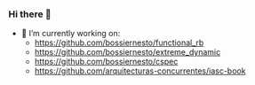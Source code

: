 ### Hi there 👋

- 🔭 I’m currently working on:
  - https://github.com/bossiernesto/functional_rb 
  - https://github.com/bossiernesto/extreme_dynamic
  - https://github.com/bossiernesto/cspec
  - https://github.com/arquitecturas-concurrentes/iasc-book


<!--
**bossiernesto/bossiernesto** is a ✨ _special_ ✨ repository because its `README.md` (this file) appears on your GitHub profile.

Here are some ideas to get you started:

- 🔭 I’m currently working on ...
- 🌱 I’m currently learning ...
- 👯 I’m looking to collaborate on ...
- 🤔 I’m looking for help with ...
- 💬 Ask me about ...
- 📫 How to reach me: ...
- 😄 Pronouns: ...
- ⚡ Fun fact: ...
-->

